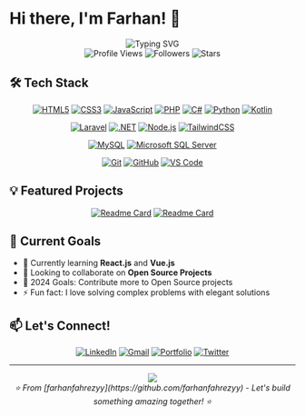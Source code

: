 # Hi there, I'm Farhan! 👋

<div align="center">
  <img src="https://readme-typing-svg.herokuapp.com?font=Fira+Code&size=32&duration=2800&pause=2000&color=A855F7&center=true&vCenter=true&width=940&lines=Full+Stack+Developer;Problem+Solver;Code+Enthusiast;Always+Learning+New+Things!" alt="Typing SVG" />
</div>

<div align="center">
  <img src="https://komarev.com/ghpvc/?username=farhanfahrezyy&style=for-the-badge&color=blueviolet" alt="Profile Views" />
  <img src="https://img.shields.io/github/followers/farhanfahrezyy?style=for-the-badge&color=blue" alt="Followers" />
  <img src="https://img.shields.io/github/stars/farhanfahrezyy?style=for-the-badge&color=yellow" alt="Stars" />
</div>

## 🛠️ Tech Stack

<div align="center">

[![HTML5](https://img.shields.io/badge/HTML5-E34F26?style=for-the-badge&logo=html5&logoColor=white)](https://developer.mozilla.org/docs/Web/HTML)
[![CSS3](https://img.shields.io/badge/CSS3-1572B6?style=for-the-badge&logo=css3&logoColor=white)](https://developer.mozilla.org/docs/Web/CSS)
[![JavaScript](https://img.shields.io/badge/JavaScript-F7DF1E?style=for-the-badge&logo=javascript&logoColor=black)](https://developer.mozilla.org/docs/Web/JavaScript)
[![PHP](https://img.shields.io/badge/PHP-777BB4?style=for-the-badge&logo=php&logoColor=white)](https://www.php.net/)
[![C#](https://img.shields.io/badge/C%23-239120?style=for-the-badge&logo=c-sharp&logoColor=white)](https://learn.microsoft.com/dotnet/csharp/)
[![Python](https://img.shields.io/badge/Python-3776AB?style=for-the-badge&logo=python&logoColor=white)](https://www.python.org/)
[![Kotlin](https://img.shields.io/badge/Kotlin-7F52FF?style=for-the-badge&logo=kotlin&logoColor=white)](https://kotlinlang.org/)

[![Laravel](https://img.shields.io/badge/Laravel-FF2D20?style=for-the-badge&logo=laravel&logoColor=white)](https://laravel.com/)
[![.NET](https://img.shields.io/badge/.NET-5C2D91?style=for-the-badge&logo=.net&logoColor=white)](https://dotnet.microsoft.com/)
[![Node.js](https://img.shields.io/badge/Node.js-43853D?style=for-the-badge&logo=node.js&logoColor=white)](https://nodejs.org/)
[![TailwindCSS](https://img.shields.io/badge/Tailwind_CSS-38B2AC?style=for-the-badge&logo=tailwind-css&logoColor=white)](https://tailwindcss.com/)

[![MySQL](https://img.shields.io/badge/MySQL-4479A1?style=for-the-badge&logo=mysql&logoColor=white)](https://www.mysql.com/)
[![Microsoft SQL Server](https://img.shields.io/badge/Microsoft%20SQL%20Server-CC2927?style=for-the-badge&logo=microsoft%20sql%20server&logoColor=white)](https://www.microsoft.com/sql-server)


[![Git](https://img.shields.io/badge/Git-F05032?style=for-the-badge&logo=git&logoColor=white)](https://git-scm.com/)
[![GitHub](https://img.shields.io/badge/GitHub-100000?style=for-the-badge&logo=github&logoColor=white)](https://github.com/)
[![VS Code](https://img.shields.io/badge/VS_Code-0078D4?style=for-the-badge&logo=visual%20studio%20code&logoColor=white)](https://code.visualstudio.com/)

</div>



## 💡 Featured Projects

<div align="center">

[![Readme Card](https://github-readme-stats.vercel.app/api/pin/?username=farhanfahrezyy&repo=project-name&theme=tokyonight&hide_border=true)](https://github.com/farhanfahrezyy/project-name)
[![Readme Card](https://github-readme-stats.vercel.app/api/pin/?username=farhanfahrezyy&repo=another-project&theme=tokyonight&hide_border=true)](https://github.com/farhanfahrezyy/another-project)

</div>

## 🎯 Current Goals

- 🌱 Currently learning **React.js** and **Vue.js**
- 👯 Looking to collaborate on **Open Source Projects**
- 🥅 2024 Goals: Contribute more to Open Source projects
- ⚡ Fun fact: I love solving complex problems with elegant solutions

## 📫 Let's Connect!

<div align="center">

[![LinkedIn](https://img.shields.io/badge/LinkedIn-0077B5?style=for-the-badge&logo=linkedin&logoColor=white)](https://linkedin.com/in/farhanfahrezyy)
[![Gmail](https://img.shields.io/badge/Gmail-D14836?style=for-the-badge&logo=gmail&logoColor=white)](mailto:farhanfahrezy04@gmail.com)
[![Portfolio](https://img.shields.io/badge/Portfolio-FF5722?style=for-the-badge&logo=todoist&logoColor=white)](https://farhanfahrezyy.github.io)
[![Twitter](https://img.shields.io/badge/Twitter-1DA1F2?style=for-the-badge&logo=twitter&logoColor=white)](https://twitter.com/farhanfahrezyy)

</div>

---

<div align="center">
  <img src="https://capsule-render.vercel.app/api?type=waving&color=gradient&height=100&section=footer&animation=fadeIn" />
</div>

<div align="center">
  <i>⭐️ From [farhanfahrezyy](https://github.com/farhanfahrezyy) - Let's build something amazing together! ⭐️</i>
</div>

